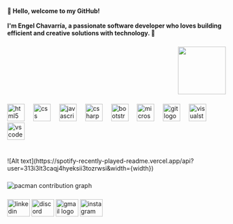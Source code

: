 <br clear="both">

<h4 align="left">👋 Hello, welcome to my GitHub!<br><br>I'm Engel Chavarría, a passionate software developer who loves building efficient and creative solutions with technology. 🚀</h4>

###

<div align="right">
  <img height="110" src="https://media1.giphy.com/media/v1.Y2lkPTc5MGI3NjExbzN1cXdxYzdibnQ5amEzb3oxYnB5MWVrd250YXA3dXg3dnpydmxjaSZlcD12MV9naWZzX3NlYXJjaCZjdD1n/aN9GqoR7OD3nq/giphy.webp"  />
</div>

###

<div align="left">
  <img src="https://cdn.jsdelivr.net/gh/devicons/devicon/icons/html5/html5-original.svg" height="40" alt="html5 logo"  />
  <img width="12" />
  <img src="https://cdn.jsdelivr.net/gh/devicons/devicon/icons/css3/css3-original.svg" height="40" alt="css logo"  />
  <img width="12" />
  <img src="https://cdn.jsdelivr.net/gh/devicons/devicon/icons/javascript/javascript-original.svg" height="40" alt="javascript logo"  />
  <img width="12" />
  <img src="https://cdn.jsdelivr.net/gh/devicons/devicon/icons/csharp/csharp-original.svg" height="40" alt="csharp logo"  />
  <img width="12" />
  <img src="https://cdn.jsdelivr.net/gh/devicons/devicon/icons/bootstrap/bootstrap-original.svg" height="40" alt="bootstrap logo"  />
  <img width="12" />
  <img src="https://cdn.jsdelivr.net/gh/devicons/devicon/icons/microsoftsqlserver/microsoftsqlserver-plain.svg" height="40" alt="microsoftsqlserver logo"  />
  <img width="12" />
  <img src="https://cdn.jsdelivr.net/gh/devicons/devicon/icons/git/git-original.svg" height="40" alt="git logo"  />
  <img width="12" />
  <img src="https://cdn.jsdelivr.net/gh/devicons/devicon/icons/visualstudio/visualstudio-plain.svg" height="40" alt="visualstudio logo"  />
  <img width="12" />
  <img src="https://cdn.jsdelivr.net/gh/devicons/devicon/icons/vscode/vscode-original.svg" height="40" alt="vscode logo"  />
</div>

###

<br clear="both">

<div align="left">
  ![Alt text](https://spotify-recently-played-readme.vercel.app/api?user=313i3lt3caqj4hyeksii3tozrwsi&width={width})
</div>

###

<picture>
  <source media="(prefers-color-scheme: dark)" srcset="https://raw.githubusercontent.com/maurodesouzae/maurodesouzae/output/pacman-contribution-graph-dark.svg">
  <source media="(prefers-color-scheme: light)" srcset="https://raw.githubusercontent.com/maurodesouzae/maurodesouzae/output/pacman-contribution-graph.svg">
  <img alt="pacman contribution graph" src="https://raw.githubusercontent.com/maurodesouzae/maurodesouzae/output/pacman-contribution-graph.svg">
</picture>

###

<div align="left">
  <img src="https://raw.githubusercontent.com/maurodesouza/profile-readme-generator/master/src/assets/icons/social/linkedin/default.svg" width="52" height="40" alt="linkedin logo"  />
  <img src="https://raw.githubusercontent.com/maurodesouza/profile-readme-generator/master/src/assets/icons/social/discord/default.svg" width="52" height="40" alt="discord logo"  />
  <img src="https://raw.githubusercontent.com/maurodesouza/profile-readme-generator/master/src/assets/icons/social/gmail/default.svg" width="52" height="40" alt="gmail logo"  />
  <img src="https://raw.githubusercontent.com/maurodesouza/profile-readme-generator/master/src/assets/icons/social/instagram/default.svg" width="52" height="40" alt="instagram logo"  />
</div>

###
